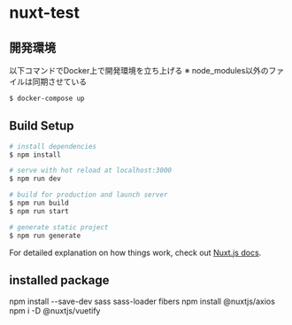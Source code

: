 # nuxt-test

## 開発環境
以下コマンドでDocker上で開発環境を立ち上げる
※ node_modules以外のファイルは同期させている
```bash
$ docker-compose up
```

## Build Setup

```bash
# install dependencies
$ npm install

# serve with hot reload at localhost:3000
$ npm run dev

# build for production and launch server
$ npm run build
$ npm run start

# generate static project
$ npm run generate
```

For detailed explanation on how things work, check out [Nuxt.js docs](https://nuxtjs.org).

## installed package
npm install --save-dev sass sass-loader fibers
npm install @nuxtjs/axios
npm i -D @nuxtjs/vuetify
